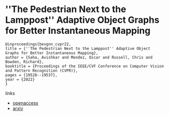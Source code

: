 # ''The Pedestrian Next to the Lamppost'' Adaptive Object Graphs for Better Instantaneous Mapping

```
@inproceedings{bevgnn_cvpr22,
title = {''The Pedestrian Next to the Lamppost'' Adaptive Object Graphs for Better Instantaneous Mapping},
author = {Saha, Avishkar and Mendez, Oscar and Russell, Chris and Bowden, Richard},
booktitle = {Proceedings of the IEEE/CVF Conference on Computer Vision and Pattern Recognition (CVPR)},
pages = {19528--19537},
year = {2022}
}
```

links
- [openaccess](http://openaccess.thecvf.com//content/CVPR2022/html/Saha_The_Pedestrian_Next_to_the_Lamppost_Adaptive_Object_Graphs_for_CVPR_2022_paper.html)
- [arxiv](https://arxiv.org/abs/2204.02944)
